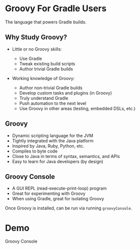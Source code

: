 # Groovy For Gradle Users

The language that powers Gradle builds.

## Why Study Groovy?

* Little or no Groovy skills:
    * Use Gradle
    * Tweak existing build scripts
    * Author trivial Gradle builds
    
* Working knowledge of Groovy:
    * Author non-trivial Gradle builds
    * Develop custom tasks and plugins (in Groovy)
    * Truly understand Gradle
    * Push automation to the next level
    * Use Groovy in other areas (testing, embedded DSLs, etc.)
    
## Groovy

* Dynamic scripting language for the JVM
* Tightly integrated with the Java platform
* Inspired by Java, Ruby, Python, etc.
* Compiles to byte code
* Close to Java in terms of syntax, semantics, and APIs
* Easy to learn for Java developers (by design)

## Groovy Console

* A GUI REPL (read-execute-print-loop) program
* Great for experimenting with Groovy
* When using Gradle, great for isolating Groovy

Once Groovy is installed, can be run via running `groovyConsole`.

# Demo

Groovy Console
